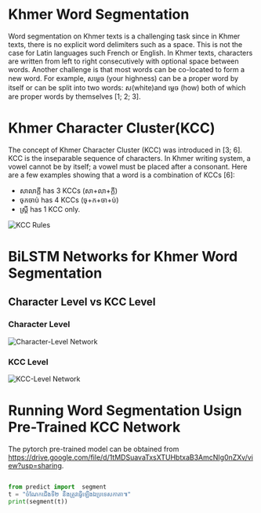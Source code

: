 # Khmer Word Segmentation
Word segmentation on Khmer texts is a challenging task since in Khmer texts, there is
no explicit word delimiters such as a space.
This is not the case for Latin languages such
French or English. In Khmer texts, characters are written from left to right consecutively with optional space between words.
Another challenge is that most words can be
co-located to form a new word. For example, សម្តេច (your highness) can be a proper
word by itself or can be split into two words:
ស(white)and ម្តេច (how) both of which are
proper words by themselves [1; 2; 3].

# Khmer Character Cluster(KCC)

The concept of Khmer Character Cluster
(KCC) was introduced in [3; 6]. KCC is
the inseparable sequence of characters. In
Khmer writing system, a vowel cannot be by
itself; a vowel must be placed after a consonant. Here are a few examples showing that
a word is a combination of KCCs [6]:
* សាលាក្តី has 3 KCCs (សា+លា+ក្តី)
* ចុកចាប់ has 4 KCCs (ចុ+ក+ចា+ប់)
* ស្ត្រី has 1 KCC only.

![KCC Rules](https://github.com/rinabuoy/KhmerNLP/blob/master/assets/KCCrule.PNG)


# BiLSTM Networks for Khmer Word Segmentation

## Character Level vs KCC Level

### Character Level

![Character-Level Network](https://github.com/rinabuoy/KhmerNLP/blob/master/assets/CharacterLevelNetwork.PNG)


### KCC Level

![KCC-Level Network](https://github.com/rinabuoy/KhmerNLP/blob/master/assets/KCCNetwork.PNG)

# Running Word Segmentation Usign Pre-Trained KCC Network

The pytorch pre-trained model can be obtained from  https://drive.google.com/file/d/1tMDSuavaTxsXTUHbtxaB3AmcNIg0nZXv/view?usp=sharing. 

```python

from predict import  segment
t = "ចំណែកជើងទី២ នឹងត្រូវធ្វើឡើងឯប្រទេសកាតា៕"
print(segment(t))

```
